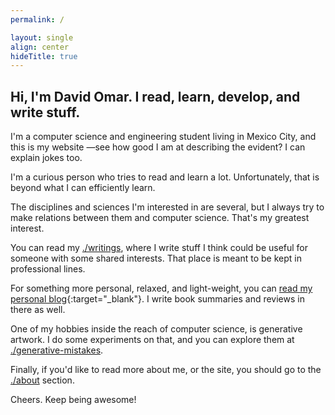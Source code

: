 ```yaml
---
permalink: /

layout: single
align: center
hideTitle: true
---
```


## Hi, I'm David Omar. I read, learn, develop, and write stuff.

I'm a computer science and engineering student living in Mexico City, and this is my website —see how good I am at describing the evident? I can explain jokes too.

I'm a curious person who tries to read and learn a lot. Unfortunately, that is beyond what I can efficiently learn.

The disciplines and sciences I'm interested in are several, but I always try to make relations between them and computer science. That's my greatest interest.

You can read my [./writings](./writings), where I write stuff I think could be useful for someone with some shared interests. That place is meant to be kept in professional lines. 

For something more personal, relaxed, and light-weight, you can [read my personal blog](https://blog.davidomar.me){:target="_blank"}. I write book summaries and reviews in there as well.

One of my hobbies inside the reach of computer science, is generative artwork. I do some experiments on that, and you can explore them at [./generative-mistakes](./generative-mistakes).

Finally, if you'd like to read more about me, or the site, you should go to the [./about](./about) section.

Cheers. Keep being awesome!